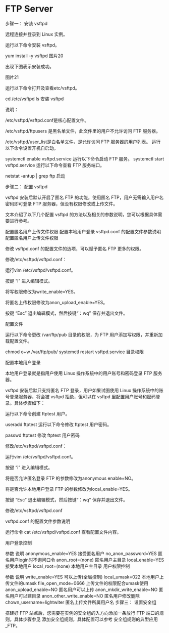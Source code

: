 # FTP Server

步骤一： 安装 vsftpd

远程连接并登录到 Linux 实例。

运行以下命令安装 vsftpd。

yum install -y vsftpd
图片20

出现下图表示安装成功。

图片21

运行以下命令打开及查看etc/vsftpd。

cd /etc/vsftpd
ls
安装 vsftpd

说明：

/etc/vsftpd/vsftpd.conf是核心配置文件。

/etc/vsftpd/ftpusers 是黑名单文件，此文件里的用户不允许访问 FTP 服务器。

/etc/vsftpd/user_list是白名单文件，是允许访问 FTP 服务器的用户列表。
运行以下命令设置开机自启动。

systemctl enable vsftpd.service
运行以下命令启动 FTP 服务。
systemctl start vsftpd.service
运行以下命令查看 FTP 服务端口。

netstat -antup | grep ftp
启动

步骤二： 配置 vsftpd

vsftpd 安装后默认开启了匿名 FTP 的功能，使用匿名 FTP，用户无需输入用户名密码即可登录 FTP 服务器，但没有权限修改或上传文件。

文本介绍了以下几个配置 vsftpd 的方法以及相关的参数说明，您可以根据具体需要进行参考。

配置匿名用户上传文件权限
配置本地用户登录
vsftpd.conf 的配置文件参数说明
配置匿名用户上传文件权限

修改 vsftpd.conf 的配置文件的选项，可以赋予匿名 FTP 更多的权限。

修改/etc/vsftpd/vsftpd.conf：

运行vim /etc/vsftpd/vsftpd.conf。

按键 “i” 进入编辑模式。

将写权限修改为write_enable=YES。

将匿名上传权限修改为anon_upload_enable=YES。

按键 “Esc” 退出编辑模式，然后按键“：wq” 保存并退出文件。

配置文件

运行以下命令更改 /var/ftp/pub 目录的权限，为 FTP 用户添加写权限，并重新加载配置文件。

chmod o+w /var/ftp/pub/
systemctl restart vsftpd.service
目录权限

配置本地用户登录

本地用户登录就是指用户使用 Linux 操作系统中的用户账号和密码登录 FTP 服务器。

vsftpd 安装后默只支持匿名 FTP 登录，用户如果试图使用 Linux 操作系统中的账号登录服务器，将会被 vsftpd 拒绝，但可以在 vsftpd 里配置用户账号和密码登录。具体步骤如下：

运行以下命令创建 ftptest 用户。

useradd ftptest
运行以下命令修改 ftptest 用户密码。

passwd ftptest
修改 ftptest 用户密码

修改/etc/vsftpd/vsftpd.conf：

运行vim /etc/vsftpd/vsftpd.conf。

按键 “i” 进入编辑模式。

将是否允许匿名登录 FTP 的参数修改为anonymous enable=NO。

将是否允许本地用户登录 FTP 的参数修改为local_enable=YES。

按键 “Esc” 退出编辑模式，然后按键“：wq” 保存并退出文件。

修改/etc/vsftpd/vsftpd.conf

vsftpd.conf 的配置文件参数说明

运行命令 cat /etc/vsftpd/vsftpd.conf 查看配置文件内容。

用户登录控制

参数	说明
anonymous_enable=YES	接受匿名用户
no_anon_password=YES	匿名用户login时不询问口令
anon_root=(none)	匿名用户主目录
local_enable=YES	接受本地用户
local_root=(none)	本地用户主目录
用户权限控制

参数	说明
write_enable=YES	可以上传(全局控制)
local_umask=022	本地用户上传文件的umask
file_open_mode=0666	上传文件的权限配合umask使用
anon_upload_enable=NO	匿名用户可以上传
anon_mkdir_write_enable=NO	匿名用户可以建目录
anon_other_write_enable=NO	匿名用户修改删除
chown_username=lightwiter	匿名上传文件所属用户名
步骤三： 设置安全组

搭建好 FTP 站点后，您需要在实例的安全组的入方向添加一条放行 FTP 端口的规则，具体步骤参见 添加安全组规则，具体配置可以参考 安全组规则的典型应用_FTP。
